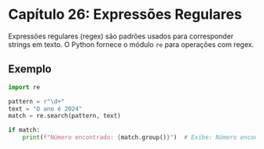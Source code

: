 # Capítulo 26: Expressões Regulares

Expressões regulares (regex) são padrões usados para corresponder strings em texto. O Python fornece o módulo `re` para operações com regex.

## Exemplo

```python
import re

pattern = r"\d+"
text = "O ano é 2024"
match = re.search(pattern, text)

if match:
    print(f"Número encontrado: {match.group()}")  # Exibe: Número encontrado: 2024
```